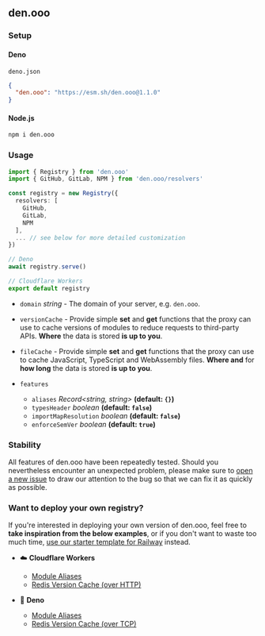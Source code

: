 ## den.ooo

### Setup

#### Deno

`deno.json`
```json
{
  "den.ooo": "https://esm.sh/den.ooo@1.1.0"
}
```

#### Node.js

```bash
npm i den.ooo
```

### Usage

```ts
import { Registry } from 'den.ooo'
import { GitHub, GitLab, NPM } from 'den.ooo/resolvers'

const registry = new Registry({
  resolvers: [
    GitHub,
    GitLab,
    NPM
  ],
  ... // see below for more detailed customization
})

// Deno
await registry.serve()

// Cloudflare Workers
export default registry
```

- `domain` *string* - The domain of your server, e.g. `den.ooo`.

- `versionCache` - Provide simple **set** and **get** functions that the proxy can use to cache versions of modules to reduce requests to third-party APIs. **Where** the data is stored **is up to you**.

- `fileCache` - Provide simple **set** and **get** functions that the proxy can use to cache JavaScript, TypeScript and WebAssembly files. **Where and** for **how long** the data is stored **is up to you**.

- `features`

  - `aliases` *Record<string, string>* **(default: `{}`)**
  - `typesHeader` *boolean* **(default: `false`)**
  - `importMapResolution` *boolean* **(default: `false`)**
  - `enforceSemVer` *boolean* **(default: `true`)**
  <!-- - `cachingStrategy` *lazy/eager* **(default: `eager`)**

    If `cachingStrategy` is set to `lazy`, the script will only fetch and cache each file separately when they're requested. If you've set it to `eager`, the script will instead attempt to download the entire module graph and cache it as an eszip file.
    
    `eager` is generally recommended as it automatically falls back to `lazy` if the cache doesn't yet contain the eszip file. The **eszip file will be generated in the background**, so it won't affect your response times.

    `lazy` is recommended if you're limited for whatever reason in how big your cache can get and therefore need to save space. -->

### Stability

All features of den.ooo have been repeatedly tested. Should you nevertheless encounter an unexpected problem, please make sure to [open a new issue](https://github.com/dendotooo/den.ooo/issues/new) to draw our attention to the bug so that we can fix it as quickly as possible.

### Want to deploy your own registry?

If you're interested in deploying your own version of den.ooo, feel free to **take inspiration from the below examples**, or if you don't want to waste too much time, [use our starter template for Railway](https://github.com/dendotooo/template) instead.

- ☁️ **Cloudflare Workers**

  - [Module Aliases](https://github.com/dendotooo/den.ooo/blob/main/examples/cloudflare_workers/module_aliases.js)
  - [Redis Version Cache (over HTTP)](https://github.com/dendotooo/den.ooo/blob/main/examples/cloudflare_workers/upstash_version_cache.js)

- 🦕 **Deno**

  - [Module Aliases](https://github.com/dendotooo/den.ooo/blob/main/examples/deno/module_aliases.js)
  - [Redis Version Cache (over TCP)](https://github.com/dendotooo/den.ooo/blob/main/examples/deno/redis_version_cache.js)
